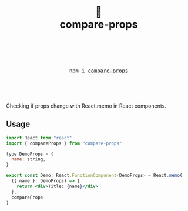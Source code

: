 <div align="center">
  <h1>
   🚀
    <br />
    compare-props
    <br />
    <br />
  </h1>
  <br />
  <br />
  <pre>npm i <a href="https://www.npmjs.com/package/compare-props">compare-props</a></pre>
  <br />
  <br />
  <br />
</div>

Checking if props change with React.memo in React components.

## Usage

```jsx
import React from "react"
import { compareProps } from "compare-props"

type DemoProps = {
  name: string,
}

export const Demo: React.FunctionComponent<DemoProps> = React.memo(
  ({ name }: DemoProps) => {
    return <div>Title: {name}</div>
  },
  compareProps
)
```
